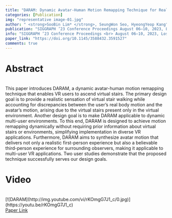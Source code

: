 ```yaml
---
title: "DARAM: Dynamic Avatar-Human Motion Remapping Technique for Realistic Virtual Stair Ascending Motions"
categories: [Publication]
img: "representative image-01.jpg"
author: " <strong>SooBin Lim* </strong>, SeungWon Seo, HyeongYeop Kang"
publication: "SIGGRAPH ’23 Conference Proceedings August 06–10, 2023, Los Angeles, CA, USA"
info: "SIGGRAPH ’23 Conference Proceedings <br> August 06–10, 2023, Los Angeles, CA, USA"
paper_link: "https://doi.org/10.1145/3588432.3591527"
comments: true
---
```


<h1>
Abstract
</h1>
<br>
This paper introduces DARAM, a dynamic avatar-human motion remapping technique that enables VR users to ascend virtual stairs. The primary design goal is to provide a realistic sensation of virtual stair walking while accounting for discrepancies between the user’s real body motion and the avatar’s motion, arising due to the virtual stairs present only in the virtual environment. Another design goal is to make DARAM applicable to dynamic multi-user environments. To this end, DARAM is designed to achieve motion remapping dynamically without requiring prior information about virtual stairs or environments, simplifying implementation in diverse VR applications. Furthermore, DARAM aims to synthesize avatar motion that delivers not only a realistic first-person experience but also a believable third-person experience for surrounding observers, making it applicable to multi-user VR applications. Two user studies demonstrate that the proposed technique successfully serves our design goals.
<br>
<h1>
Video
</h1>
<br>
[![DARAM](http://img.youtube.com/vi/rKOmgG7J1_c/0.jpg)](https://youtu.be/rKOmgG7J1_c) 

<br>
<a href = "https://doi.org/10.1145/3588432.3591527"> Paper Link</a>
